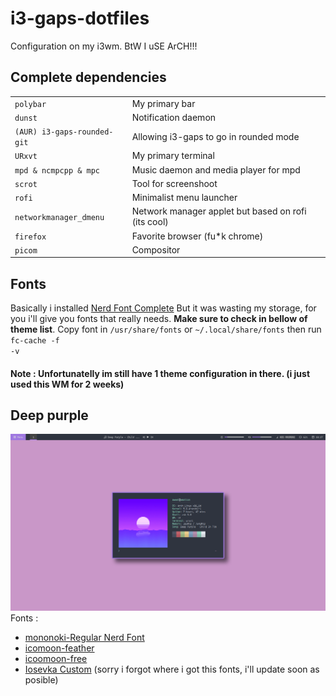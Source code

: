 # i3-gaps-dotfiles
Configuration on my i3wm. BtW I uSE ArCH!!!

## Complete dependencies
<table>
<tr>
<td><code>polybar</code></td><td>My primary bar</td>
</tr>
<tr>
<td><code>dunst</code></td><td>Notification daemon</td>
</tr>
<tr>
<td><code>(AUR) i3-gaps-rounded-git</code></td><td>Allowing i3-gaps to go in rounded mode</td>
</tr>
<tr>
<td><code>URxvt</code></td><td>My primary terminal</td>
</tr>
<tr>
<td><code>mpd & ncmpcpp & mpc</code></td><td>Music daemon and media player for mpd</td>
</tr>
<tr>
<td><code>scrot</code></td><td>Tool for screenshoot</td>
</tr>
<tr>
<td><code>rofi</code></td><td>Minimalist menu launcher</td>
</tr>
<tr>
<td><code>networkmanager_dmenu</code></td><td>Network manager applet but based on rofi (its cool)</td>
</tr>
<tr>
<td><code>firefox</code></td><td>Favorite browser (fu*k chrome)</td>
</tr>
<tr>
<td><code>picom</code></td><td>Compositor</td>
</tr>
</table>

## Fonts
Basically i installed <a href="https://aur.archlinux.org/packages/nerd-fonts-complete">Nerd Font Complete</a> But it was wasting my storage, for you i'll give you fonts that really needs. <b>Make sure to check in bellow of theme list</b>. Copy font in <code>/usr/share/fonts</code> or <code>~/.local/share/fonts</code> then run <code>fc-cache -f -v</code>

#### Note : Unfortunatelly im still have 1 theme configuration in there. (i just used this WM for 2 weeks)

## Deep purple
![Deep Purple 1](/ss/Deeppurple1.png)
Fonts :
- <a href="/config/polybar/fonts">mononoki-Regular Nerd Font</a>
- <a href="/config/polybar/fonts">icomoon-feather</a>
- <a href="/config/polybar/fonts">icoomoon-free</a>
- <a href="/fonts/myosevka">Iosevka Custom</a> (sorry i forgot where i got this fonts, i'll update soon as posible)